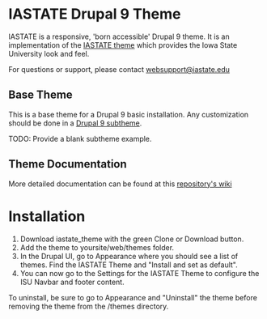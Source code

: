 # IASTATE Drupal 9 Theme
IASTATE is a responsive, 'born accessible' Drupal 9 theme. It is an implementation of the [IASTATE theme](http://theme.iastate.edu) which provides the Iowa State University look and feel.

For questions or support, please contact websupport@iastate.edu

## Base Theme
This is a base theme for a Drupal 9 basic installation. Any customization should be done in a [Drupal 9 subtheme](https://www.drupal.org/docs/8/theming-drupal-8/creating-a-drupal-8-sub-theme-or-sub-theme-of-sub-theme). 

TODO: Provide a blank subtheme example.

## Theme Documentation
More detailed documentation can be found at this [repository's wiki](https://github.com/isubit/iastate_theme/wiki/)

# Installation
1. Download iastate_theme with the green Clone or Download button.
2. Add the theme to yoursite/web/themes folder.
3. In the Drupal UI, go to Appearance where you should see a list of themes. Find the IASTATE Theme and "Install and set as default".
4. You can now go to the Settings for the IASTATE Theme to configure the ISU Navbar and footer content.

To uninstall, be sure to go to Appearance and "Uninstall" the theme before removing the theme from the /themes directory.
